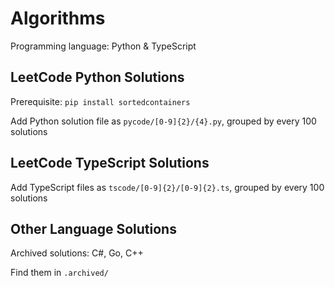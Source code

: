 # Algorithms
Programming language: Python & TypeScript

## LeetCode Python Solutions
Prerequisite: ```pip install sortedcontainers```

Add Python solution file as ```pycode/[0-9]{2}/{4}.py```, grouped by every 100 solutions

## LeetCode TypeScript Solutions
Add TypeScript files as ```tscode/[0-9]{2}/[0-9]{2}.ts```, grouped by every 100 solutions

## Other Language Solutions

Archived solutions: C#, Go, C++

Find them in ```.archived/```

